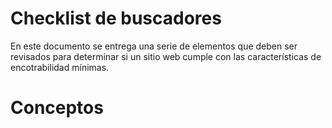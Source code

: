 Checklist de buscadores
==========

En este documento se entrega una serie de elementos que deben ser revisados para determinar si un sitio web cumple con las características de encotrabilidad mínimas.


Conceptos
==